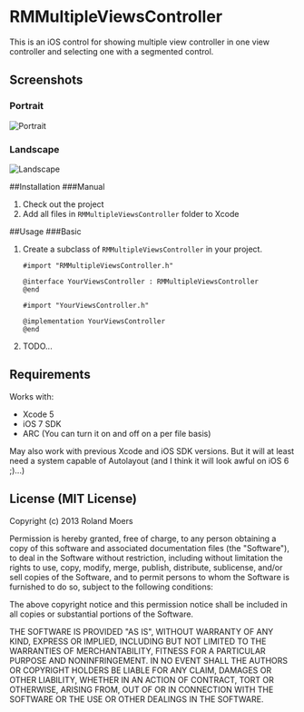 RMMultipleViewsController
=============================

This is an iOS control for showing multiple view controller in one view controller and selecting one with a segmented control.

## Screenshots
### Portrait
![Portrait](http://cooperrs.github.io/RMMultipleViewsController/Images/Screen1.png)

### Landscape
![Landscape](http://cooperrs.github.io/RMMultipleViewsController/Images/Screen2.png)

##Installation
###Manual
1. Check out the project
2. Add all files in `RMMultipleViewsController` folder to Xcode

##Usage
###Basic
1. Create a subclass of `RMMultipleViewsController` in your project.
	
	```objc
	#import "RMMultipleViewsController.h"
	
	@interface YourViewsController : RMMultipleViewsController
	@end
	```
	
	```objc
	#import "YourViewsController.h"
	
	@implementation YourViewsController
	@end
	```
	
2. TODO...

## Requirements
Works with:

* Xcode 5
* iOS 7 SDK
* ARC (You can turn it on and off on a per file basis)

May also work with previous Xcode and iOS SDK versions. But it will at least need a system capable of Autolayout (and I think it will look awful on iOS 6 ;)...)

## License (MIT License)
Copyright (c) 2013 Roland Moers

Permission is hereby granted, free of charge, to any person obtaining a copy
of this software and associated documentation files (the "Software"), to deal
in the Software without restriction, including without limitation the rights
to use, copy, modify, merge, publish, distribute, sublicense, and/or sell
copies of the Software, and to permit persons to whom the Software is
furnished to do so, subject to the following conditions:

The above copyright notice and this permission notice shall be included in
all copies or substantial portions of the Software.

THE SOFTWARE IS PROVIDED "AS IS", WITHOUT WARRANTY OF ANY KIND, EXPRESS OR
IMPLIED, INCLUDING BUT NOT LIMITED TO THE WARRANTIES OF MERCHANTABILITY,
FITNESS FOR A PARTICULAR PURPOSE AND NONINFRINGEMENT. IN NO EVENT SHALL THE
AUTHORS OR COPYRIGHT HOLDERS BE LIABLE FOR ANY CLAIM, DAMAGES OR OTHER
LIABILITY, WHETHER IN AN ACTION OF CONTRACT, TORT OR OTHERWISE, ARISING FROM,
OUT OF OR IN CONNECTION WITH THE SOFTWARE OR THE USE OR OTHER DEALINGS IN
THE SOFTWARE.
